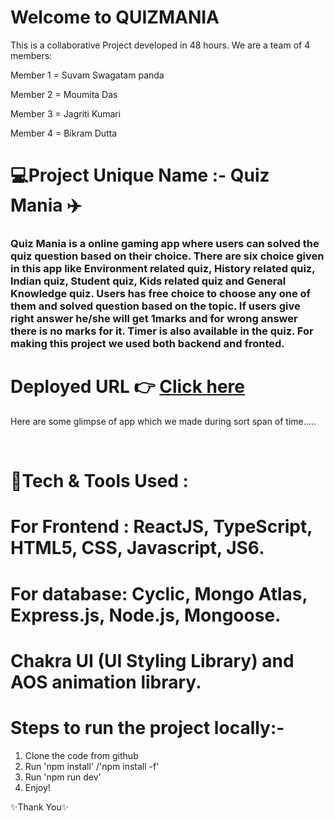 # Welcome to QUIZMANIA

This is a collaborative Project developed in 48 hours. We are a team of 4 members:

Member 1 = Suvam Swagatam panda

Member 2 = Moumita Das

Member 3 = Jagriti Kumari

Member 4 = Bikram Dutta

# 💻Project Unique Name :- Quiz Mania ✈️

<h3> Quiz Mania is a online gaming app where users can solved the quiz question based on their choice. There are six choice given in this app like Environment related quiz, History related quiz, Indian quiz, Student quiz, Kids related quiz and General Knowledge quiz. Users has free choice to choose any one of them and solved question based on the topic. If users give right answer he/she will get 1marks and for wrong answer there is no marks for it. Timer is also available in the quiz. For making this project we used both backend and fronted.</h3>

# Deployed URL 👉 [Click here](https://vitalhose.netlify.app/)

Here are some glimpse of app which we made during sort span of time.....

<img src=""/>
<img src=""/>

# 💫Tech & Tools Used :

# For Frontend :  ReactJS, TypeScript, HTML5, CSS, Javascript, JS6.

# For database: Cyclic, Mongo Atlas, Express.js, Node.js, Mongoose.

# Chakra UI (UI Styling Library) and AOS animation library.

# Steps to run the project locally:-

1. Clone the code from github
2. Run 'npm install' /'npm install -f'
3. Run 'npm run dev'
4. Enjoy!


✨Thank You✨
